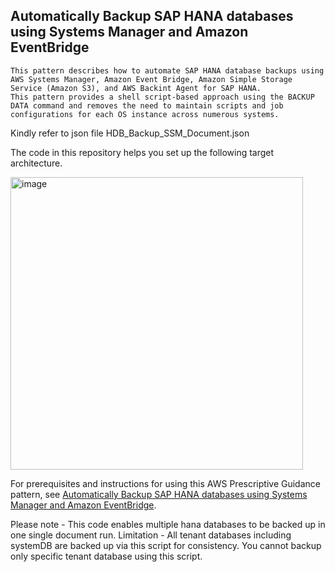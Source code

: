 ## Automatically Backup SAP HANA databases using Systems Manager and Amazon EventBridge

    This pattern describes how to automate SAP HANA database backups using AWS Systems Manager, Amazon Event Bridge, Amazon Simple Storage Service (Amazon S3), and AWS Backint Agent for SAP HANA. 
    This pattern provides a shell script-based approach using the BACKUP DATA command and removes the need to maintain scripts and job configurations for each OS instance across numerous systems.

Kindly refer to json file HDB_Backup_SSM_Document.json

The code in this repository helps you set up the following target architecture.

<img width="468" alt="image" src="https://user-images.githubusercontent.com/98596200/172576967-e1c6227e-43e7-4513-8686-dc1f7191d140.png">

For prerequisites and instructions for using this AWS Prescriptive Guidance pattern, see [Automatically Backup SAP HANA databases using Systems Manager and Amazon EventBridge](https://apg-library.amazonaws.com/content/0aa22a27-d100-483d-95f9-c3101f40402c).

Please note - This code enables multiple hana databases to be backed up in one single document run. 
Limitation - All tenant databases including systemDB are backed up via this script for consistency. You cannot backup only specific tenant database using this script.
